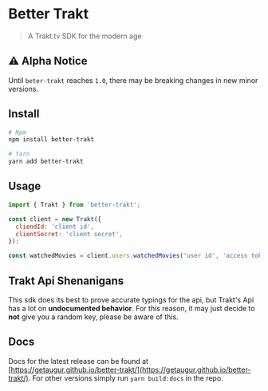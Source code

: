 # Better Trakt

> A Trakt.tv SDK for the modern age

## ⚠️ Alpha Notice

Until `beter-trakt` reaches `1.0`, there may be breaking changes in new minor versions.

## Install

```bash
# Npm
npm install better-trakt

# Yarn
yarn add better-trakt
```

## Usage

```js
import { Trakt } from 'better-trakt';

const client = new Trakt({
  cliendId: 'client id',
  clientSecret: 'client secret',
});

const watchedMovies = client.users.watchedMovies('user id', 'access token');
```

## Trakt Api Shenanigans

This sdk does its best to prove accurate typings for the api, but Trakt's Api has a lot on **undocumented behavior**. For this reason, it may just decide to **not** give you a random key, please be aware of this.

## Docs

Docs for the latest release can be found at [https://getaugur.github.io/better-trakt/](https://getaugur.github.io/better-trakt/). For other versions simply run `yarn build:docs` in the repo.
